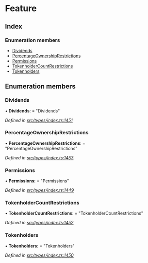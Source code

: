 # Feature

## Index

### Enumeration members

* [Dividends](_types_index_.feature.md#dividends)
* [PercentageOwnershipRestrictions](_types_index_.feature.md#percentageownershiprestrictions)
* [Permissions](_types_index_.feature.md#permissions)
* [TokenholderCountRestrictions](_types_index_.feature.md#tokenholdercountrestrictions)
* [Tokenholders](_types_index_.feature.md#tokenholders)

## Enumeration members

### Dividends

• **Dividends**: = "Dividends"

_Defined in_ [_src/types/index.ts:1451_](https://github.com/PolymathNetwork/polymath-sdk/blob/e8bbc1e/src/types/index.ts#L1451)

### PercentageOwnershipRestrictions

• **PercentageOwnershipRestrictions**: = "PercentageOwnershipRestrictions"

_Defined in_ [_src/types/index.ts:1453_](https://github.com/PolymathNetwork/polymath-sdk/blob/e8bbc1e/src/types/index.ts#L1453)

### Permissions

• **Permissions**: = "Permissions"

_Defined in_ [_src/types/index.ts:1449_](https://github.com/PolymathNetwork/polymath-sdk/blob/e8bbc1e/src/types/index.ts#L1449)

### TokenholderCountRestrictions

• **TokenholderCountRestrictions**: = "TokenholderCountRestrictions"

_Defined in_ [_src/types/index.ts:1452_](https://github.com/PolymathNetwork/polymath-sdk/blob/e8bbc1e/src/types/index.ts#L1452)

### Tokenholders

• **Tokenholders**: = "Tokenholders"

_Defined in_ [_src/types/index.ts:1450_](https://github.com/PolymathNetwork/polymath-sdk/blob/e8bbc1e/src/types/index.ts#L1450)

